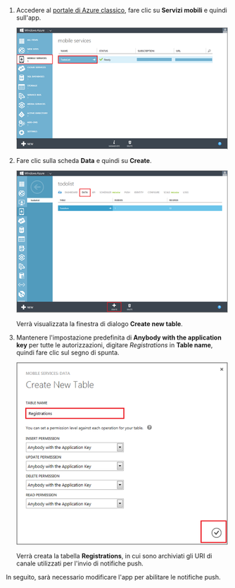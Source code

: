 
1. Accedere al [portale di Azure classico](https://manage.windowsazure.com/), fare clic su **Servizi mobili** e quindi sull'app.
   
    ![](./media/mobile-services-create-new-push-table/mobile-services-selection.png)
2. Fare clic sulla scheda **Data** e quindi su **Create**.
   
    ![](./media/mobile-services-create-new-push-table/mobile-create-table.png)
   
    Verrà visualizzata la finestra di dialogo **Create new table**.
3. Mantenere l'impostazione predefinita di **Anybody with the application key** per tutte le autorizzazioni, digitare *Registrations* in **Table name**, quindi fare clic sul segno di spunta.
   
    ![](./media/mobile-services-create-new-push-table/mobile-create-registrations-table.png)
   
   Verrà creata la tabella **Registrations**, in cui sono archiviati gli URI di canale utilizzati per l'invio di notifiche push.

In seguito, sarà necessario modificare l'app per abilitare le notifiche push.

<!---HONumber=AcomDC_1203_2015-->